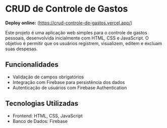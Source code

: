 # CRUD de Controle de Gastos

**Deploy online:** (https://crud-controle-de-gastos.vercel.app/)

Este projeto é uma aplicação web simples para o controle de gastos pessoais, desenvolvida inicialmente com HTML, CSS e JavaScript. O objetivo é permitir que os usuários registrem, visualizem, editem e excluam suas despesas.

## Funcionalidades

- Validação de campos obrigatórios
- Integração com Firebase para persistência dos dados
- Autenticação de usuários com Firebase Authentication

## Tecnologias Utilizadas

- Frontend: HTML, CSS, JavaScript
- Banco de Dados: Firebase
